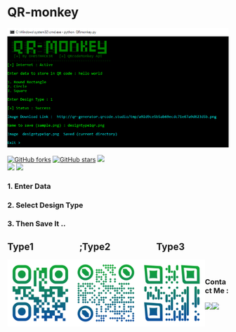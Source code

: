 <h1> QR-monkey </h1>

![screenshot](https://github.com/GH0STH4CKER/QR-monkey/blob/master/QRmonkeynewss.png?raw=true)

[![GitHub forks](https://img.shields.io/github/forks/GH0STH4CKER/QR-monkey)](https://github.com/GH0STH4CKER/QR-monkey/network) [![GitHub stars](https://img.shields.io/github/stars/GH0STH4CKER/QR-monkey)](https://github.com/GH0STH4CKER/QR-monkey/stargazers)
<a href='https://www.python.org/downloads/release/python-3100'><img src='https://img.shields.io/badge/python-3.6 | 3.7 | 3.8 | 3.9 | 3.10-blue?style=flat&logo=python'></a>&nbsp;&nbsp;&nbsp;<a href='https://github.com/GH0STH4CKER'></br>
<img src='https://img.shields.io/badge/Author-GH0STH4CKER-success?style=flat&logo=github' ></a>
<a href="https://hits.seeyoufarm.com"><img src="https://hits.seeyoufarm.com/api/count/incr/badge.svg?url=https%3A%2F%2Fgithub.com%2FGH0STH4CKER%2FQR-monkey&count_bg=%2379C83D&title_bg=%23555555&icon=&icon_color=%23E7E7E7&title=hits&edge_flat=false"/></a>
<h3>1. Enter Data </h3>
<h3>2. Select Design Type </h3>
<h3>3. Then Save It .. </h3> 

<h2> Type1 &nbsp;&nbsp;&nbsp;&nbsp;&nbsp;&nbsp;&nbsp;&nbsp;&nbsp;&nbsp;&nbsp;&nbsp;&nbsp;&nbsp;&nbsp;&nbsp;&nbsp;&nbsp;&nbsp;&nbsp;;Type2&nbsp;&nbsp;&nbsp;&nbsp;&nbsp;&nbsp;&nbsp;&nbsp;&nbsp;&nbsp;&nbsp;&nbsp;&nbsp;&nbsp;&nbsp;&nbsp;&nbsp;&nbsp;&nbsp;&nbsp; Type3</h2>
<img src="https://github.com/GH0STH4CKER/QR-monkey/blob/master/img/QRcode_types.png" align='left' width="450">
</br>
<h3>Contact Me :</h3>
<a href="https://m.me/dimuth92"><img src='https://img.shields.io/badge/Messenger-00B2FF?style=for-the-badge&logo=messenger&logoColor=white'></a><a href="https://t.me/Dimuth92"><img src="	https://img.shields.io/badge/Telegram-2CA5E0?style=for-the-badge&logo=telegram&logoColor=white"></a>

